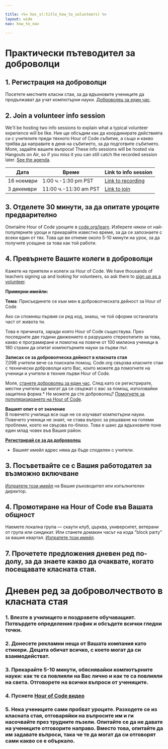 ```yaml
---

title: <%= hoc_s(:title_how_to_volunteers) %>
layout: wide
nav: how_to_nav

---
```


# Практически пътеводител за доброволци

## 1. Регистрация на доброволци

Посетете местните класни стаи, за да вдъхновите учениците да продължават да учат компютърни науки. [ Доброволец за един час](https://code.org/volunteer/engineer).

## 2. Join a volunteer info session

We'll be hosting two info sessions to explain what a typical volunteer experience will be like. Ние ще обсъдим как да координирате действията си с учителите преди тяхното Hour of Code събитие, а също и какво трябва да направите в деня на събитието, за да подготвите събитието. Моля, задайте вашите въпроси! These info sessions will be hosted via Hangouts on Air, so if you miss it you can still catch the recorded session later. [See the agenda](https://docs.google.com/document/d/1y2PjgICSEnYGTD7MT1mvLS6RvA9BJDG4zWheD0ZFIUo/edit?usp=sharing).

| Дата       | Време                 | Link to info session                                                            |
| ---------- | --------------------- | ------------------------------------------------------------------------------- |
| 16 ноември | 1:00 ч.-1:30 pm PST   | [Link to recording](https://plus.google.com/events/c61fhr7i1rucvlfghv5opqvi8n0) |
| 3 декември | 11:00 ч.-11:30 am PST | [Link to join](https://plus.google.com/events/c1j1vtlf3tdrb4j672tfnt3k0a0)      |

## 3. Отделете 30 минути, за да опитате уроците предварително

Опитайте Hour of Code уроците в [ code.org/learn](https://code.org/learn). Изберете някои от най-популярните уроци и прекарайте известно време, за да се запознаете с всеки един от тях. Това ще ви отнеме около 5-10 минути на урок, за да получите усещане за това как той работи.

## 4. Превърнете Вашите колеги в доброволци

Кажете на приятели и колеги за Hour of Code. We have thousands of teachers signing up and looking for volunteers, so ask them to [sign up as a volunteer](https://code.org/volunteer).

**Примерни имейли:**

**Тема**: Присъединете се към мен в доброволческата дейност за Hour of Code

Ако си спомняш първия си ред код, знаеш, че той оформи останалата част от живота ти.

Това е причината, заради която Hour of Code съществува. През последните две години движението е разрушило стереотипите за това, какво е програмиране и помогна на повече от 100 милиона ученици в 180 страни да опитат компютърните науки за първи път.

**Записах се за доброволческа дейност в класната стая**   
7,098 учители вече са поискали помощ. Code.org свързва класните стаи с технически доброволци като Вас, които можете да помогнете на ученици и учители в техния първи Hour of Code.

Моля, [ станете доброволец за един час](https://code.org/volunteer/engineer). След като се регистрирате, местни учители ще могат да се свържат с вас за помощ, използвайки защитена форма.* Не можете да сте доброволец? [ Помогнете за популяризирането на Hour of Code](https://hourofcode.com/promote).

**Вашият опит е от значение**   
В повечето училища все още не се изучават компютърни науки. Повечето ученици не знаят, че става въпрос за решаване на големи проблеми, което ни свързва по-близо. Това е шанс да вдъхновите поне един млад човек във Вашия район.

**[Регистрирай се за да доброволец](https://code.org/volunteer/engineer)**

* Вашият имейл адрес няма да бъде споделен с учители.

## 3. Посъветвайте се с Вашия работодател за възможно включване

[ Изпратете този имейл](https://hourofcode.com/promote/resources#email) на Вашия ръководител или изпълнителен директор.

## 4. Промотиране на Hour of Code във Вашата общност

Наемете локална група — скаути клуб, църква, университет, ветерани от група или синдикат. Или станете домакин часът на кода "block party" за вашия квартал. [ Изпратете този имейл](https://hourofcode.com/promote/resources#email).

## 7. Прочетете предложения дневен ред по-долу, за да знаете какво да очаквате, когато посещавате класната стая.

# Дневен ред за доброволчеството в класната стая

### 1. Влезте в училището и поздравете обучаващият. Потвърдете определения график и обсъдете всички гледни точки.

### 2. Донесете рекламни неща от Вашата компания като стикери. Децата обичат всичко, с което могат да си взаимодействат.

### 3. Прекарайте 5-10 минути, обяснявайки компютърните науки: как те са повлияли на Вас лично и как те са повлияли на света. Отговорете на всички въпроси от учениците.

### 4. Пуснете [ Hour of Code видео](https://www.youtube.com/watch?v=2DxWIxec6yo)

### 5. Нека учениците сами пробват уроците. Разходете се из класната стая, отговаряйки на въпросите им и ги насочвайте през трудните пъзели. Опитайте се да не давате на учениците отговорите направо. Вместо това, опитайте да им задавате въпроси, така че те да могат да си отговорят сами какво се е объркало.